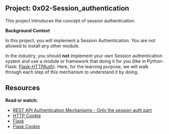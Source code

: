 ## __Project: 0x02-Session_authentication__

This project introduces the concept of session authentication.

__Background Context__

In this project, you will implement a Session Authentication. You are not allowed to install any other module.

In the industry, you should __not__ implement your own Session authentication system and use a module or framework that doing it for you (like in Python-Flask: [Flask-HTTPAuth](https://flask-httpauth.readthedocs.io/en/latest/)). Here, for the learning purpose, we will walk through each step of this mechanism to understand it by doing.

## __Resources__

__Read or watch:__

- [REST API Authentication Mechanisms - Only the session auth part](https://www.youtube.com/watch?v=501dpx2IjGY)
- [HTTP Cookie](https://developer.mozilla.org/en-US/docs/Web/HTTP/Reference/Headers/Cookie)
- [Flask](https://palletsprojects.com/projects/flask/)
- [Flask Cookie](https://flask.palletsprojects.com/en/stable/quickstart/)
